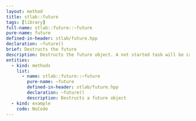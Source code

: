 ```yaml
---
layout: method
title: stlab::future
tags: [library]
full-name: stlab::future::~future
pure-name: future
defined-in-header: stlab/future.hpp 
declaration: ~future()
brief: Destructs the future
description: Destructs the future object. A not started task will be canceled. An already running task will be abandoned and no potentially attached continuation will be triggered.
entities:
  - kind: methods
    list:
      - name: stlab::future::~future
        pure-name: ~future
        defined-in-header: stlab/future.hpp 
        declaration: ~future()
        description: Destructs a future object
  - kind: example
    code: NoCode
---
```


